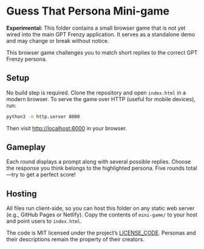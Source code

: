 # Guess That Persona Mini-game

**Experimental:** This folder contains a small browser game that is not yet wired
into the main GPT Frenzy application. It serves as a standalone demo and may
change or break without notice.

This browser game challenges you to match short replies to the correct GPT Frenzy persona.

## Setup

No build step is required. Clone the repository and open `index.html` in a modern browser.
To serve the game over HTTP (useful for mobile devices), run:

```bash
python3 -m http.server 8000
```

Then visit <http://localhost:8000> in your browser.

## Gameplay

Each round displays a prompt along with several possible replies. Choose the response you think belongs to the highlighted persona. Five rounds total—try to get a perfect score!

## Hosting

All files run client-side, so you can host this folder on any static web server
(e.g., GitHub Pages or Netlify). Copy the contents of `mini-game/` to your host
and point users to `index.html`.

The code is MIT licensed under the project’s [LICENSE_CODE](../LICENSE_CODE).
Personas and their descriptions remain the property of their creators.
